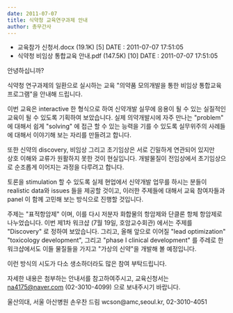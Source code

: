 ```yaml
---
date: 2011-07-07 
title: 식약청 교육연구과제 안내
author: 총무간사  
---
```


- 교육참가 신청서.docx (19.1K) [5] DATE : 2011-07-07 17:51:05
- 식약청 비임상 통합교육 안내.pdf (147.5K) [10] DATE : 2011-07-07 17:51:05

안녕하십니까? 

식약청 연구과제의 일환으로 실시하는 교육 "의약품 모의개발을 통한 비임상 통합교육 프로그램"을 안내해 드립니다. 

이번 교육은 interactive 한 형식으로 하여 신약개발 실무에 응용이 될 수 있는 실질적인 교육이 될 수 있도록 기획하여 보았습니다. 
실제 의약개발시에 자주 만나는 "problem" 에 대해서 쉽게 "solving" 에 접근 할 수 있는 능력을 기를 수 있도록 
실무위주의 사례들에 대해서 이야기해 보는 자리를 만들려고 합니다. 

또한 신약의 discovery, 비임상 그리고 초기임상은 서로 긴밀하게 연관되어 있지만  
상호 이해와 교류가 원활하지 못한 것이 현실입니다. 
개발물질이 전임상에서 초기임상으로 순조롭게 이어지는 과정을 다루려고 합니다.  

토론을 stimulation 할 수 있도록 실제 현업에서 신약개발 업무를 하시는 분들이realistic data와 issues 들을 제공할 것이고, 
이러한 주제들에 대해서 교육 참여자들과 panel 이 함께 고민해 보는 방식으로 진행할 것입니다. 

주제는 "표적항암제" 이며, 이를 다시 저분자 화합물의 항암제와 단클론 항체 항암제로 나누었습니다. 
이번 제1차 워크샵 (7월 19일, 호암교수회관) 에서는 주제를 "Discovery" 로 정하여 보았습니다. 
그리고, 올해 앞으로 이어질 "lead optimization" "toxicology development", 그리고 "phase I clinical development" 를 
주레로 한 워크샵에서도 이들 물질들을 가지고 "가상의 신약"을 개발해 볼 예정입니다. 

이런 방식의 시도가 다소 생소하더라도 많은 참여 부탁드립니다. 

자세한 내용은 첨부하는 안내서를 참고하여주시고, 
교육신청서는 na4175@naver.com (02-3010-4099) 으로 보내주시기 바랍니다. 
  

울산의대, 서울 아산병원 손우찬 드림 
wcson@amc,seoul.kr, 02-3010-4051
